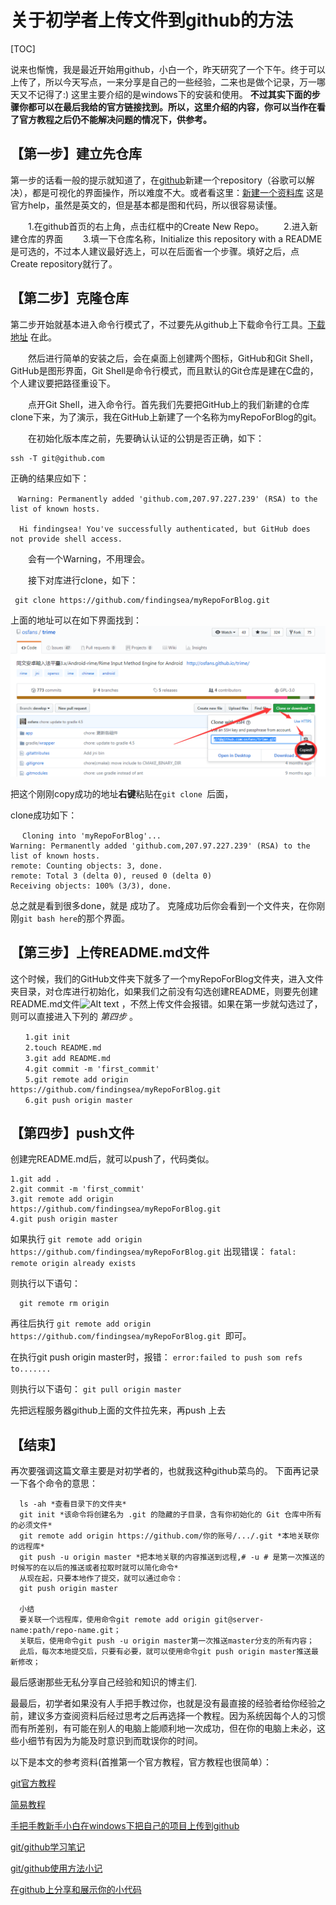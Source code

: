 # 关于初学者上传文件到github的方法

[TOC]

说来也惭愧，我是最近开始用github，小白一个，昨天研究了一个下午。终于可以上传了，所以今天写点，一来分享是自己的一些经验，二来也是做个记录，万一哪天又不记得了:)
这里主要介绍的是windows下的安装和使用。
**不过其实下面的步骤你都可以在最后我给的官方链接找到。所以，这里介绍的内容，你可以当作在看了官方教程之后仍不能解决问题的情况下，供参考。**

## 【第一步】建立先仓库
第一步的话看一般的提示就知道了，在[github](https://github.com)新建一个repository（谷歌可以解决），都是可视化的界面操作，所以难度不大。或者看这里：[新建一个资料库](https://help.github.com/articles/create-a-repo) 这是官方help，虽然是英文的，但是基本都是图和代码，所以很容易读懂。

　　1.在github首页的右上角，点击红框中的Create New Repo。
　　2.进入新建仓库的界面
　　3.填一下仓库名称，Initialize this repository with a README是可选的，不过本人建议最好选上，可以在后面省一个步骤。填好之后，点Create repository就行了。
## 【第二步】克隆仓库
第二步开始就基本进入命令行模式了，不过要先从github上下载命令行工具。[下载地址](http://windows.github.com/) 在此。

　　然后进行简单的安装之后，会在桌面上创建两个图标，GitHub和Git Shell，GitHub是图形界面，Git Shell是命令行模式，而且默认的Git仓库是建在C盘的，个人建议要把路径重设下。

　　点开Git Shell，进入命令行。首先我们先要把GitHub上的我们新建的仓库clone下来，为了演示，我在GitHub上新建了一个名称为myRepoForBlog的git。

　　在初始化版本库之前，先要确认认证的公钥是否正确，如下：
                      
    ssh -T git@github.com
正确的结果应如下：

    　Warning: Permanently added 'github.com,207.97.227.239' (RSA) to the list of known hosts.

      Hi findingsea! You've successfully authenticated, but GitHub does not provide shell access.

　　会有一个Warning，不用理会。

　　接下对库进行clone，如下：
     
     git clone https://github.com/findingsea/myRepoForBlog.git

上面的地址可以在如下界面找到：
![注意图片所示的内容最好完全一致](/img/trimeteach.png)

把这个刚刚copy成功的地址**右键**粘贴在`git clone `后面，

clone成功如下：

     　Cloning into 'myRepoForBlog'...
    Warning: Permanently added 'github.com,207.97.227.239' (RSA) to the list of known hosts.
    remote: Counting objects: 3, done.
    remote: Total 3 (delta 0), reused 0 (delta 0)
    Receiving objects: 100% (3/3), done.

总之就是看到很多done，就是 成功了。
克隆成功后你会看到一个文件夹，在你刚刚`git bash here`的那个界面。

## 【第三步】上传README.md文件

这个时候，我们的GitHub文件夹下就多了一个myRepoForBlog文件夹，进入文件夹目录，对仓库进行初始化，如果我们之前没有勾选创建README，则要先创建README.md文件![Alt text](https://pic002.cnblogs.com/images/2012/162517/2012082717042735.png)
，不然上传文件会报错。如果在第一步就勾选过了，则可以直接进入下列的 *第四步* 。

    　　1.git init
    　　2.touch README.md
    　　3.git add README.md
    　　4.git commit -m 'first_commit'
    　　5.git remote add origin https://github.com/findingsea/myRepoForBlog.git
    　　6.git push origin master

## 【第四步】push文件
创建完README.md后，就可以push了，代码类似。

    1.git add .
    2.git commit -m 'first_commit'
    3.git remote add origin https://github.com/findingsea/myRepoForBlog.git
    4.git push origin master

如果执行
`git remote add origin https://github.com/findingsea/myRepoForBlog.git`
出现错误：
`fatal: remote origin already exists`

则执行以下语句：

      git remote rm origin
再往后执行
`git remote add origin https://github.com/findingsea/myRepoForBlog.git `即可。

在执行git push origin master时，报错：
`error:failed to push som refs to.......`

则执行以下语句：
`git pull origin master`

先把远程服务器github上面的文件拉先来，再push 上去

## 【结束】
再次要强调这篇文章主要是对初学者的，也就我这种github菜鸟的。
下面再记录一下各个命令的意思：
  
      ls -ah *查看目录下的文件夹*
      git init *该命令将创建名为 .git 的隐藏的子目录，含有你初始化的 Git 仓库中所有的必须文件*
      git remote add origin https://github.com/你的账号/.../.git *本地关联你的远程库*
      git push -u origin master *把本地关联的内容推送到远程,# -u # 是第一次推送的时候写的在以后的推送或者拉取时就可以简化命令*
      从现在起，只要本地作了提交，就可以通过命令：
      git push origin master

      小结
      要关联一个远程库，使用命令git remote add origin git@server-name:path/repo-name.git；
      关联后，使用命令git push -u origin master第一次推送master分支的所有内容；
      此后，每次本地提交后，只要有必要，就可以使用命令git push origin master推送最新修改；

最后感谢那些无私分享自己经验和知识的博主们.

最最后，初学者如果没有人手把手教过你，也就是没有最直接的经验者给你经验之前，建议多方查阅资料后经过思考之后再选择一个教程。因为系统因每个人的习惯而有所差别，有可能在别人的电脑上能顺利地一次成功，但在你的电脑上未必，这些小细节有因为为能及时意识到而耽误你的时间。

以下是本文的参考资料(首推第一个官方教程，官方教程也很简单）：

[git官方教程](https://git-scm.com/book/zh/v2)

[简易教程](http://blog.csdn.net/asklxf/article/details/10131835)

[手把手教新手小白在windows下把自己的项目上传到github](http://blog.csdn.net/qq_31852701/article/details/52944312)

[git/github学习笔记](http://www.cnblogs.com/fnng/archive/2011/08/25/2153807.html)

[git/github使用方法小记](http://artori.us/git-github-usage/)

[在github上分享和展示你的小代码](https://serholiu.com/github-share-code)